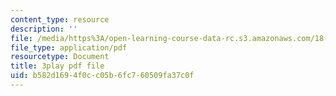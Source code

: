```yaml
---
content_type: resource
description: ''
file: /media/https%3A/open-learning-course-data-rc.s3.amazonaws.com/18-01sc-single-variable-calculus-fall-2010/b582d1694f0cc05b6fc760509fa37c0f_MK_0QHbUnIA.pdf
file_type: application/pdf
resourcetype: Document
title: 3play pdf file
uid: b582d169-4f0c-c05b-6fc7-60509fa37c0f
---
```

